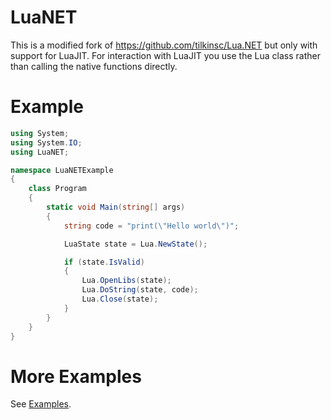 # LuaNET
This is a modified fork of https://github.com/tilkinsc/Lua.NET but only with support for LuaJIT. For interaction with LuaJIT you use the Lua class rather than calling the native functions directly.

# Example
```csharp
using System;
using System.IO;
using LuaNET;

namespace LuaNETExample
{
    class Program
    {
        static void Main(string[] args)
        {
            string code = "print(\"Hello world\")";

            LuaState state = Lua.NewState();            

            if (state.IsValid)
            {
                Lua.OpenLibs(state);
                Lua.DoString(state, code);
                Lua.Close(state);
            }
        }
    }
}
```

# More Examples
See [Examples](https://github.com/japajoe/LuaJITSharp/tree/main/Examples).

